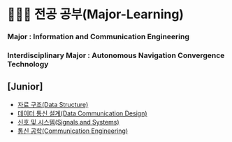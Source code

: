 # 👨🏻‍💻 전공 공부(Major-Learning)
### Major : Information and Communication Engineering
### Interdisciplinary Major : Autonomous Navigation Convergence Technology
## [Junior]
- [자료 구조(Data Structure)](https://github.com/junzer0/CBNU-Major/tree/a9e0dd0406da1e2a3f523491384e19333a39f7b3/Data%20Structure)
- [데이터 통신 설계(Data Communication Design)](https://github.com/junzer0/CBNU-Major/tree/9fa220a46ad554d02c090f8d7673cf501e489c56/Data-Communication-Design)
- [신호 및 시스템(Signals and Systems)](https://github.com/junzer0/CBNU-Major/tree/63bd302a1ac4d80eaa782d6335ec403e11eec8f0/Signals%20and%20Systems)
- [통신 공학(Communication Engineering)](https://github.com/junzer0/CBNU-Major/tree/c15782331867262ca87d3fc0480bfdebc66c6352/Communication-Egineering)
